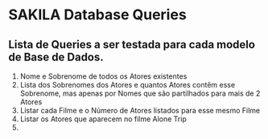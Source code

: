 # SAKILA Database Queries

## Lista de Queries a ser testada para cada modelo de Base de Dados.

1. Nome e Sobrenome de todos os Atores existentes
2. Lista dos Sobrenomes dos Atores e quantos Atores contêm esse Sobrenome, mas apenas por Nomes que são partilhados para mais de 2 Atores
3. Listar cada Filme e o Número de Atores listados para esse mesmo Filme
4. Listar os Atores que aparecem no filme Alone Trip
5. 